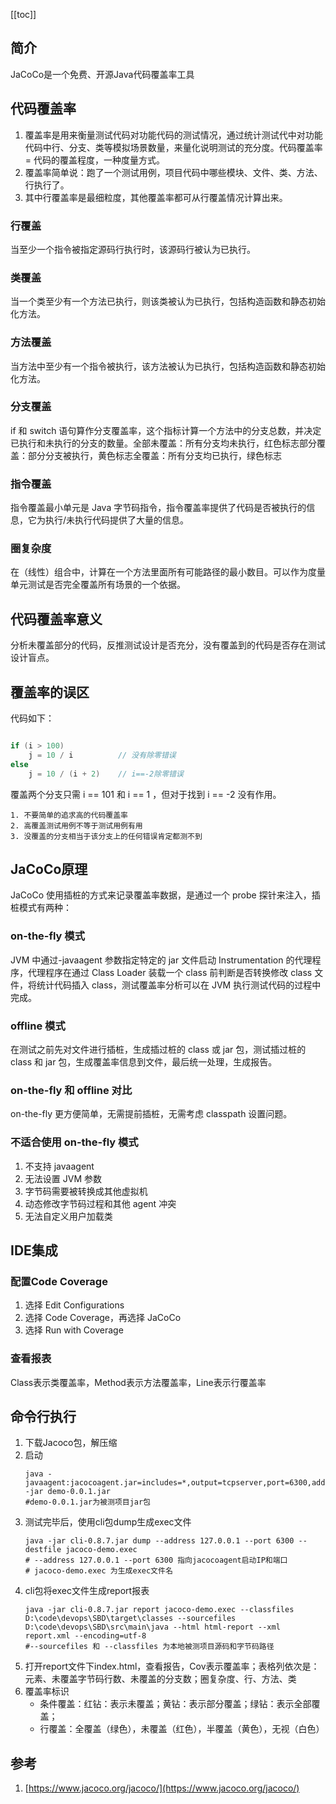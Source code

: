 [[toc]]

## 简介
JaCoCo是一个免费、开源Java代码覆盖率工具
## 代码覆盖率
1. 覆盖率是用来衡量测试代码对功能代码的测试情况，通过统计测试代中对功能代码中行、分支、类等模拟场景数量，来量化说明测试的充分度。代码覆盖率 = 代码的覆盖程度，一种度量方式。
2. 覆盖率简单说：跑了一个测试用例，项目代码中哪些模块、文件、类、方法、行执行了。
3. 其中行覆盖率是最细粒度，其他覆盖率都可从行覆盖情况计算出来。
### 行覆盖
当至少一个指令被指定源码行执行时，该源码行被认为已执行。
### 类覆盖
当一个类至少有一个方法已执行，则该类被认为已执行，包括构造函数和静态初始化方法。
### 方法覆盖
当方法中至少有一个指令被执行，该方法被认为已执行，包括构造函数和静态初始化方法。
### 分支覆盖
if 和 switch 语句算作分支覆盖率，这个指标计算一个方法中的分支总数，并决定已执行和未执行的分支的数量。全部未覆盖：所有分支均未执行，红色标志部分覆盖：部分分支被执行，黄色标志全覆盖：所有分支均已执行，绿色标志
### 指令覆盖
指令覆盖最小单元是 Java 字节码指令，指令覆盖率提供了代码是否被执行的信息，它为执行/未执行代码提供了大量的信息。
### 圈复杂度
在（线性）组合中，计算在一个方法里面所有可能路径的最小数目。可以作为度量单元测试是否完全覆盖所有场景的一个依据。
## 代码覆盖率意义
分析未覆盖部分的代码，反推测试设计是否充分，没有覆盖到的代码是否存在测试设计盲点。
## 覆盖率的误区
代码如下：
```java

if (i > 100)
	j = 10 / i          // 没有除零错误
else
	j = 10 / (i + 2)    // i==-2除零错误
```
覆盖两个分支只需 i == 101 和 i == 1 ，但对于找到 i == -2 没有作用。
```
1. 不要简单的追求高的代码覆盖率
2. 高覆盖测试用例不等于测试用例有用
3. 没覆盖的分支相当于该分支上的任何错误肯定都测不到
```
## JaCoCo原理
JaCoCo 使用插桩的方式来记录覆盖率数据，是通过一个 probe 探针来注入，插桩模式有两种：
### on-the-fly 模式
JVM 中通过-javaagent 参数指定特定的 jar 文件启动 Instrumentation 的代理程序，代理程序在通过 Class Loader 装载一个 class 前判断是否转换修改 class 文件，将统计代码插入 class，测试覆盖率分析可以在 JVM 执行测试代码的过程中完成。
### offline 模式
在测试之前先对文件进行插桩，生成插过桩的 class 或 jar 包，测试插过桩的 class 和 jar 包，生成覆盖率信息到文件，最后统一处理，生成报告。
### on-the-fly 和 offline 对比
on-the-fly 更方便简单，无需提前插桩，无需考虑 classpath 设置问题。
### 不适合使用 on-the-fly 模式
1. 不支持 javaagent
2. 无法设置 JVM 参数
3. 字节码需要被转换成其他虚拟机
4. 动态修改字节码过程和其他 agent 冲突
5. 无法自定义用户加载类
## IDE集成
### 配置Code Coverage
1. 选择 Edit Configurations
2. 选择 Code Coverage，再选择 JaCoCo
3. 选择 Run with Coverage
### 查看报表
Class表示类覆盖率，Method表示方法覆盖率，Line表示行覆盖率
## 命令行执行
1. 下载Jacoco包，解压缩
2. 启动
	```
	java -javaagent:jacocoagent.jar=includes=*,output=tcpserver,port=6300,address=localhost,append=true -jar demo-0.0.1.jar
	#demo-0.0.1.jar为被测项目jar包
	```
3. 测试完毕后，使用cli包dump生成exec文件
	```
	java -jar cli-0.8.7.jar dump --address 127.0.0.1 --port 6300 --destfile jacoco-demo.exec
	# --address 127.0.0.1 --port 6300 指向jacocoagent启动IP和端口
	# jacoco-demo.exec 为生成exec文件名
	```
4. cli包将exec文件生成report报表
	```
	java -jar cli-0.8.7.jar report jacoco-demo.exec --classfiles D:\code\devops\SBD\target\classes --sourcefiles D:\code\devops\SBD\src\main\java --html html-report --xml report.xml --encoding=utf-8
	#--sourcefiles 和 --classfiles 为本地被测项目源码和字节码路径
	```
5. 打开report文件下index.html，查看报告，Cov表示覆盖率；表格列依次是：元素、未覆盖字节码行数、未覆盖的分支数；圈复杂度、行、方法、类
6. 覆盖率标识
	- 条件覆盖：红钻：表示未覆盖；黄钻：表示部分覆盖；绿钻：表示全部覆盖；
	- 行覆盖：全覆盖（绿色），未覆盖（红色），半覆盖（黄色），无视（白色）
## 参考
1. [https://www.jacoco.org/jacoco/](https://www.jacoco.org/jacoco/)